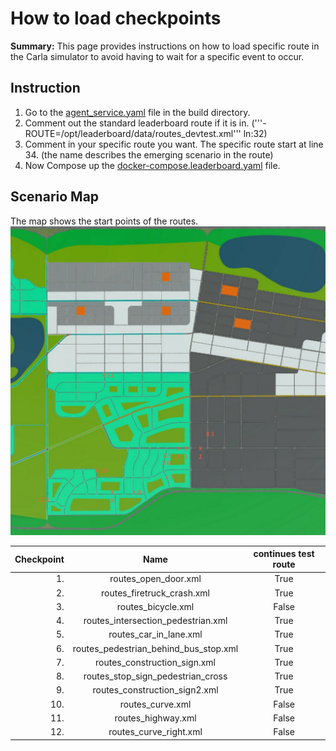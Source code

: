# How to load checkpoints

**Summary:** This page provides instructions on how to load specific route in the Carla simulator to avoid having to wait for a specific event to occur.

## Instruction

1. Go to the [agent_service.yaml](/build/agent_service.yaml) file in the build directory.
2. Comment out the standard leaderboard route if it is in. ('''- ROUTE=/opt/leaderboard/data/routes_devtest.xml''' ln:32)
3. Comment in your specific route you want. The specific route start at line 34. (the name describes the emerging scenario in the route)
4. Now Compose up the [docker-compose.leaderboard.yaml](/build/docker-compose.leaderboard.yaml) file.

## Scenario Map

The map shows the start points of the routes.
![Map](../assets/carla_map_checkpoints.jpg)

| Checkpoint |                 Name                  | continues test route |
| ---------: | :-----------------------------------: | :------------------: |
|         1. |         routes_open_door.xml          |         True         |
|         2. |      routes_firetruck_crash.xml       |         True         |
|         3. |          routes_bicycle.xml           |        False         |
|         4. |  routes_intersection_pedestrian.xml   |         True         |
|         5. |        routes_car_in_lane.xml         |         True         |
|         6. | routes_pedestrian_behind_bus_stop.xml |         True         |
|         7. |     routes_construction_sign.xml      |         True         |
|         8. |   routes_stop_sign_pedestrian_cross   |         True         |
|         9. |     routes_construction_sign2.xml     |         True         |
|        10. |           routes_curve.xml            |        False         |
|        11. |          routes_highway.xml           |        False         |
|        12. |        routes_curve_right.xml         |        False         |
